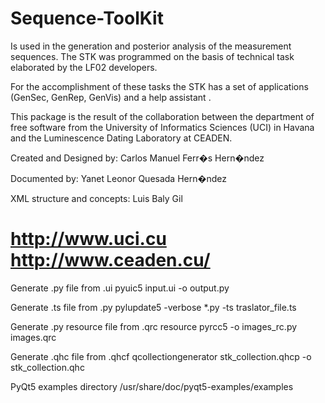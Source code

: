 Sequence-ToolKit
======

Is used in the generation and posterior analysis of the measurement sequences. 
The STK was programmed on the basis of technical task elaborated by the LF02 developers. 

For the accomplishment of these tasks the
STK has a set of applications (GenSec, GenRep, GenVis) and a help assistant .

This package is the result of the collaboration between the department of free software from the University of Informatics Sciences (UCI)
in Havana and the Luminescence Dating Laboratory at CEADEN.

Created and Designed by: Carlos Manuel Ferr�s Hern�ndez

Documented by: Yanet Leonor Quesada Hern�ndez

XML structure and concepts: Luis Baly Gil

http://www.uci.cu
http://www.ceaden.cu/
======

Generate .py file from .ui
pyuic5 input.ui -o output.py

Generate .ts file from .py
pylupdate5 -verbose *.py -ts traslator_file.ts

Generate .py resource file from .qrc resource
pyrcc5 -o images_rc.py images.qrc

Generate .qhc file from .qhcf
qcollectiongenerator stk_collection.qhcp -o stk_collection.qhc

PyQt5 examples directory
/usr/share/doc/pyqt5-examples/examples
